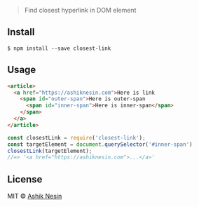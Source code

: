 > Find closest hyperlink in DOM element

## Install

```
$ npm install --save closest-link
```

## Usage

```html
<article>
  <a href="https://ashiknesin.com">Here is link
    <span id="outer-span">Here is outer-span
      <span id="inner-span">Here is inner-span</span>
    </span>
  </a>
</article>
```

```js
const closestLink = require('closest-link');
const targetElement = document.querySelector('#inner-span')
closestLink(targetElement);
//=> '<a href="https://ashiknesin.com">...</a>'
```

## License

MIT © [Ashik Nesin](https://ashiknesin.com)
